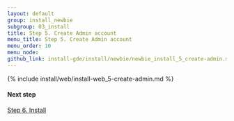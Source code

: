 ```yaml
---
layout: default
group: install_newbie
subgroup: 03_install
title: Step 5. Create Admin account
menu_title: Step 5. Create Admin account
menu_order: 10
menu_node: 
github_link: install-gde/install/newbie/newbie_install_5_create-admin.md
---
```


{% include install/web/install-web_5-create-admin.md %}

#### Next step
<a href="{{ site.gdeurl }}install-gde/install/newbie/newbie_install_6_install.html">Step 6. Install</a>